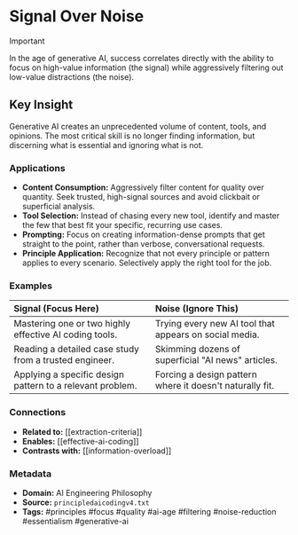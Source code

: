 # Signal Over Noise

> [!IMPORTANT]
> In the age of generative AI, success correlates directly with the ability to focus on high-value information (the signal) while aggressively filtering out low-value distractions (the noise).

## Key Insight
Generative AI creates an unprecedented volume of content, tools, and opinions. The most critical skill is no longer finding information, but discerning what is essential and ignoring what is not.

### Applications
- **Content Consumption:** Aggressively filter content for quality over quantity. Seek trusted, high-signal sources and avoid clickbait or superficial analysis.
- **Tool Selection:** Instead of chasing every new tool, identify and master the few that best fit your specific, recurring use cases.
- **Prompting:** Focus on creating information-dense prompts that get straight to the point, rather than verbose, conversational requests.
- **Principle Application:** Recognize that not every principle or pattern applies to every scenario. Selectively apply the right tool for the job.

### Examples

| Signal (Focus Here)                                       | Noise (Ignore This)                                      |
| :-------------------------------------------------------- | :------------------------------------------------------- |
| Mastering one or two highly effective AI coding tools.    | Trying every new AI tool that appears on social media.   |
| Reading a detailed case study from a trusted engineer.    | Skimming dozens of superficial "AI news" articles.       |
| Applying a specific design pattern to a relevant problem. | Forcing a design pattern where it doesn't naturally fit. |

### Connections
- **Related to:** [[extraction-criteria]]
- **Enables:** [[effective-ai-coding]]
- **Contrasts with:** [[information-overload]]

### Metadata
- **Domain:** AI Engineering Philosophy
- **Source:** `principledaicodingv4.txt`
- **Tags:** #principles #focus #quality #ai-age #filtering #noise-reduction #essentialism #generative-ai
